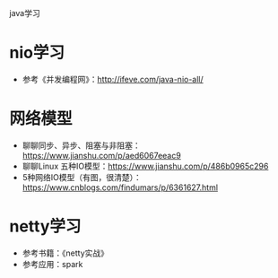 java学习

# nio学习

- 参考《并发编程网》：http://ifeve.com/java-nio-all/

# 网络模型

- 聊聊同步、异步、阻塞与非阻塞：https://www.jianshu.com/p/aed6067eeac9
- 聊聊Linux 五种IO模型：https://www.jianshu.com/p/486b0965c296
- 5种网络IO模型（有图，很清楚）：https://www.cnblogs.com/findumars/p/6361627.html

# netty学习

- 参考书籍：《netty实战》
- 参考应用：spark

